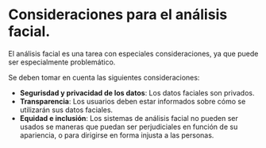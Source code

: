 # Consideraciones para el análisis facial.

El análisis facial es una tarea con especiales consideraciones, ya que puede ser especialmente problemático.

Se deben tomar en cuenta las siguientes consideraciones: 

- **Segurisdad y privacidad de los datos**: Los datos faciales son privados.
- **Transparencia**: Los usuarios deben estar informados sobre cómo se utilizarán sus datos faciales.
- **Equidad e inclusión**: Los sistemas de análisis facial no pueden ser usados se maneras que puedan ser perjudiciales en función de su apariencia, o para dirigirse en forma injusta a las personas.

